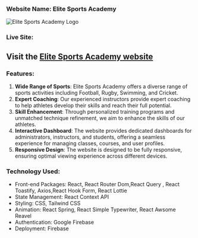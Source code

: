 ### Website Name: Elite Sports Academy

![Elite Sports Academy Logo](<[logo.png](https://i.ibb.co/5sx1MGR/logo-black.png)>)

### Live Site:

## Visit the [Elite Sports Academy website](https://elite-sports-academy.web.app/)

### Features:

1. **Wide Range of Sports**: Elite Sports Academy offers a diverse range of sports activities including Football, Rugby, Swimming, and Cricket.
2. **Expert Coaching**: Our experienced instructors provide expert coaching to help athletes develop their skills and reach their full potential.
3. **Skill Enhancement**: Through personalized training programs and unmatched technique refinement, we aim to enhance the skills of our athletes.
4. **Interactive Dashboard**: The website provides dedicated dashboards for administrators, instructors, and students, offering a seamless experience for managing classes, courses, and user profiles.
5. **Responsive Design**: The website is designed to be fully responsive, ensuring optimal viewing experience across different devices.

### Technology Used:

-   Front-end Packages: React, React Router Dom,React Query , React Toastify, Axios,React Hook Form, React Lottie
-   State Management: React Context API
-   Styling: CSS, Tailwind CSS
-   Animation: React Spring, React Simple Typewriter, React Awsome Reavel
-   Authentication: Google Firebase
-   Deployment: Firebase

